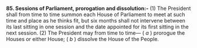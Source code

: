 **85. Sessions of Parliament, prorogation and dissolution:-** 
(1) The President shall from time to time summon each House of Parliament to meet at such time and place as he thinks fit, but six months shall not intervene between its last sitting in one session and the date appointed for its first sitting in the next session. (2) The President may from time to time— ( _a_ ) prorogue the Houses or either House; ( _b_ ) dissolve the House of the People.